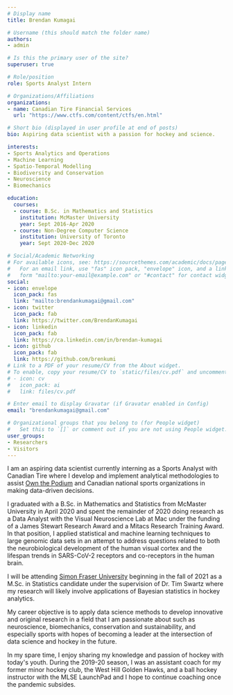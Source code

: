 ```yaml
---
# Display name
title: Brendan Kumagai

# Username (this should match the folder name)
authors:
- admin

# Is this the primary user of the site?
superuser: true

# Role/position
role: Sports Analyst Intern

# Organizations/Affiliations
organizations:
- name: Canadian Tire Financial Services
  url: "https://www.ctfs.com/content/ctfs/en.html"

# Short bio (displayed in user profile at end of posts)
bio: Aspiring data scientist with a passion for hockey and science.

interests:
- Sports Analytics and Operations
- Machine Learning
- Spatio-Temporal Modelling
- Biodiversity and Conservation
- Neuroscience
- Biomechanics

education:
  courses:
  - course: B.Sc. in Mathematics and Statistics
    institution: McMaster University
    year: Sept 2016-Apr 2020
  - course: Non-Degree Computer Science
    institution: University of Toronto
    year: Sept 2020-Dec 2020

# Social/Academic Networking
# For available icons, see: https://sourcethemes.com/academic/docs/page-builder/#icons
#   For an email link, use "fas" icon pack, "envelope" icon, and a link in the
#   form "mailto:your-email@example.com" or "#contact" for contact widget.
social:
- icon: envelope
  icon_pack: fas
  link: "mailto:brendankumagai@gmail.com"
- icon: twitter
  icon_pack: fab
  link: https://twitter.com/BrendanKumagai
- icon: linkedin
  icon_pack: fab
  link: https://ca.linkedin.com/in/brendan-kumagai
- icon: github
  icon_pack: fab
  link: https://github.com/brenkumi
# Link to a PDF of your resume/CV from the About widget.
# To enable, copy your resume/CV to `static/files/cv.pdf` and uncomment the lines below.
# - icon: cv
#   icon_pack: ai
#   link: files/cv.pdf

# Enter email to display Gravatar (if Gravatar enabled in Config)
email: "brendankumagai@gmail.com"

# Organizational groups that you belong to (for People widget)
#   Set this to `[]` or comment out if you are not using People widget.
user_groups:
- Researchers
- Visitors
---
```


I am an aspiring data scientist currently interning as a Sports Analyst with Canadian Tire where I develop and implement analytical methodologies to assist [Own the Podium](https://www.ownthepodium.org/en-CA/) and Canadian national sports organizations in making data-driven decisions.

I graduated with a B.Sc. in Mathematics and Statistics from McMaster University in April 2020 and spent the remainder of 2020 doing research as a Data Analyst with the Visual Neuroscience Lab at Mac under the funding of a James Stewart Research Award and a Mitacs Research Training Award. In that position, I applied statistical and machine learning techniques to large genomic data sets in an attempt to address questions related to both the neurobiological development of the human visual cortex and the lifespan trends in SARS-CoV-2 receptors and co-receptors in the human brain.

I will be attending [Simon Fraser University](https://www.sfu.ca/stat-actsci.html) beginning in the fall of 2021 as a M.Sc. in Statistics candidate under the supervision of Dr. Tim Swartz where my research will likely involve applications of Bayesian statistics in hockey analytics.

My career objective is to apply data science methods to develop innovative and original research in a field that I am passionate about such as neuroscience, biomechanics, conservation and sustainability, and especially sports with hopes of becoming a leader at the intersection of data science and hockey in the future.

In my spare time, I enjoy sharing my knowledge and passion of hockey with today's youth. During the 2019-20 season, I was an assistant coach for my former minor hockey club, the West Hill Golden Hawks, and a ball hockey instructor with the MLSE LaunchPad and I hope to continue coaching once the pandemic subsides.
